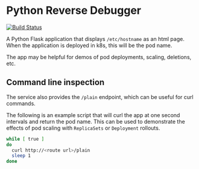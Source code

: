 # Python Reverse Debugger

[![Build Status](https://travis-ci.org/game-of-things/game-room-service.svg?branch=master)](https://travis-ci.org/game-of-things/game-room-service)

A Python Flask application that displays `/etc/hostname` as an html page. When the application is deployed in k8s, this will be the pod name.

The app may be helpful for demos of pod deployments, scaling, deletions, etc.


## Command line inspection

The service also provides the `/plain` endpoint, which can be useful for curl commands.

The following is an example script that will curl the app at one second intervals and return the pod name. This can be used to demonstrate the effects of pod scaling with `ReplicaSets` or `Deployment` rollouts.

```sh
while [ true ]
do
  curl http://<route url>/plain
  sleep 1
done
```